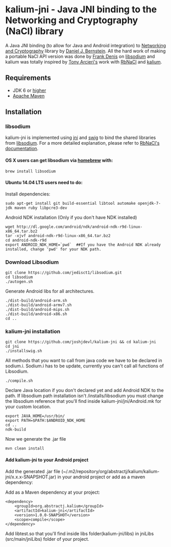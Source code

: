 # kalium-jni - Java JNI binding to the Networking and Cryptography (NaCl) library 

A Java JNI binding (to allow for Java and Android integration) to [Networking and Cryptography](http://nacl.cr.yp.to/) library by [Daniel J. Bernstein](http://cr.yp.to/djb.html). All the hard work of making a portable NaCl API version was done by [Frank Denis](https://github.com/jedisct1) on [libsodium](https://github.com/jedisct1/libsodium) and kalium was totally inspired by [Tony Arcieri's](https://github.com/tarcieri) work with [RbNaCl](https://github.com/cryptosphere/rbnacl) and [kalium](https://github.com/abstractj/kalium).   


## Requirements

* JDK 6 or [higher](http://www.oracle.com/technetwork/java/javase/downloads/index.html)
* [Apache Maven](http://maven.apache.org/guides/getting-started/)

## Installation

### libsodium

kalium-jni is implemented using [jni](http://docs.oracle.com/javase/6/docs/technotes/guides/jni/) and [swig](http://www.swig.org/) to bind the shared libraries from [libsodium](https://github.com/jedisct1/libsodium). For a more detailed explanation, please refer to [RbNaCl's documentation](https://github.com/cryptosphere/rbnacl/blob/master/README.md).

#### OS X users can get libsodium via [homebrew](http://mxcl.github.com/homebrew/) with: 

    brew install libsodium 

#### Ubuntu 14.04 LTS users need to do:

Install dependencies:

    sudo apt-get install git build-essential libtool automake openjdk-7-jdk maven ruby libpcre3-dev

Android NDK installation (Only if you don't have NDK installed)

    wget http://dl.google.com/android/ndk/android-ndk-r9d-linux-x86_64.tar.bz2
    tar -xjvf android-ndk-r9d-linux-x86_64.tar.bz2
    cd android-ndk-r9d
    export ANDROID_NDK_HOME=`pwd`  ##If you have the Android NDK already installed, change 'pwd' for your NDK path.

### Download Libsodium

    git clone https://github.com/jedisct1/libsodium.git
    cd libsodium
    ./autogen.sh

Generate Android libs for all architectures.

    ./dist-build/android-arm.sh
    ./dist-build/android-armv7.sh
    ./dist-build/android-mips.sh
    ./dist-build/android-x86.sh
    cd ..

### kalium-jni installation

    git clone https://github.com/joshjdevl/kalium-jni && cd kalium-jni
    cd jni
    ./installswig.sh

All methods that you want to call from java code we have to be declared in sodium.i. Sodium.i has to be update, currently you can't call all functions of Libsodium.

    ./compile.sh
    

Declare Java location if you don't declared yet and add Android NDK to the path.
If libsodium path installation isn't /installs/libsodium you must change the libsodium reference that you'll find inside kalium-jni/jni/Android.mk for your custom location.

    export JAVA_HOME=/usr/bin/
    export PATH=$PATH:$ANDROID_NDK_HOME
    cd ..
    ndk-build

Now we generate the .jar file

    mvn clean install

#### Add kalium-jni to your Android project

Add the generated .jar file (~/.m2/repository/org/abstractj/kalium/kalium-jni/x.x.x-SNAPSHOT.jar) in your android project or add as a maven dependency:

Add as a Maven dependency at your project:

    <dependency>
        <groupId>org.abstractj.kalium</groupId>
        <artifactId>kalium-jni</artifactId>
        <version>1.0.0-SNAPSHOT</version>
        <scope>compile</scope>
    </dependency>

Add libtest.so that you'll find inside libs folder(kalium-jni/libs) in jniLibs (src/main/jniLibs) folder of your project.


